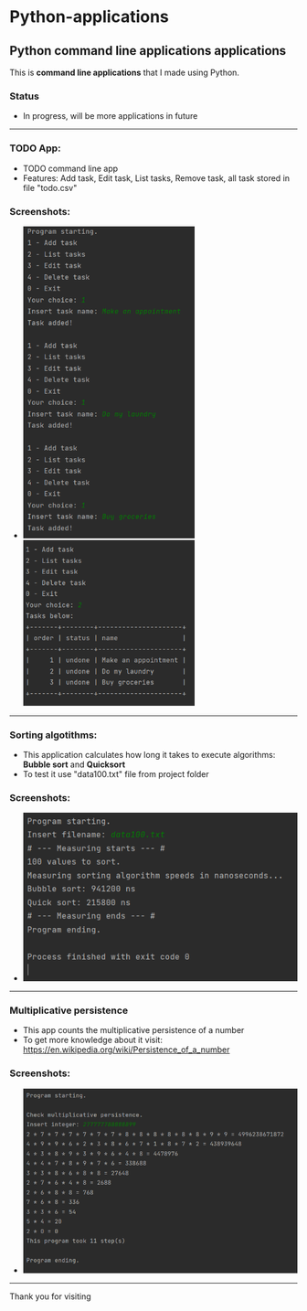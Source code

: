 # Python-applications

## Python command line applications applications

This is **command line applications** that I made using Python.

### Status
- In progress, will be more applications in future

---

### TODO App:
- TODO command line app
- Features: Add task, Edit task, List tasks, Remove task, all task stored in file "todo.csv"
### Screenshots:
- <img src="to_do-app/screenshot_todoapp1.png" width="300">  <img src="to_do-app/screenshot_todoapp3.png" width="300">

---

### Sorting algotithms:
- This application calculates how long it takes to execute algorithms: **Bubble sort** and **Quicksort**
- To test it use "data100.txt" file from project folder
### Screenshots:
-  <img src="sorting-algorithms/screenshot_sorting.png" width="500">

---

### Multiplicative persistence
- This app counts the multiplicative persistence of a number
- To get more knowledge about it visit: https://en.wikipedia.org/wiki/Persistence_of_a_number
### Screenshots:
-  <img src="multiplicative_persistence/screenshot_mult_persist.png" width="500">

---

Thank you for visiting




   
